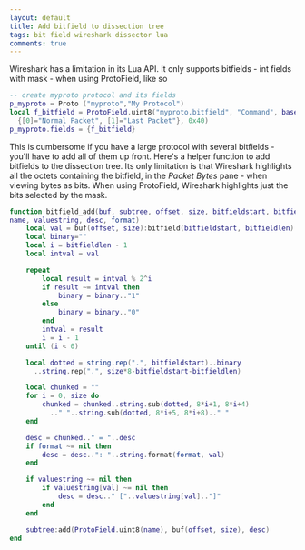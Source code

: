 ```yaml
---
layout: default
title: Add bitfield to dissection tree
tags: bit field wireshark dissector lua
comments: true
---
```


Wireshark has a limitation in its Lua API. It only supports bitfields - int fields with mask - when using ProtoField, like so

```lua
-- create myproto protocol and its fields
p_myproto = Proto ("myproto","My Protocol")
local f_bitfield = ProtoField.uint8("myproto.bitfield", "Command", base.HEX,
  {[0]="Normal Packet", [1]="Last Packet"}, 0x40)
p_myproto.fields = {f_bitfield}
```

This is cumbersome if you have a large protocol with several bitfields - you'll have to add all of them up front. Here's a helper function to add bitfields to the dissection tree. Its only limitation is that Wireshark highlights all the octets containing the bitfield, in the _Packet Bytes_ pane - when viewing bytes as bits. When using ProtoField, Wireshark highlights just the bits selected by the mask.

```lua
function bitfield_add(buf, subtree, offset, size, bitfieldstart, bitfieldlen,
name, valuestring, desc, format)
    local val = buf(offset, size):bitfield(bitfieldstart, bitfieldlen)
    local binary=""
    local i = bitfieldlen - 1
    local intval = val

    repeat
        local result = intval % 2^i
        if result ~= intval then
            binary = binary.."1"
        else
            binary = binary.."0"
        end
        intval = result
        i = i - 1
    until (i < 0)

    local dotted = string.rep(".", bitfieldstart)..binary
      ..string.rep(".", size*8-bitfieldstart-bitfieldlen)

    local chunked = ""
    for i = 0, size do
        chunked = chunked..string.sub(dotted, 8*i+1, 8*i+4)
          .." "..string.sub(dotted, 8*i+5, 8*i+8).." "
    end

    desc = chunked.." = "..desc
    if format ~= nil then
        desc = desc..": "..string.format(format, val)
    end

    if valuestring ~= nil then
        if valuestring[val] ~= nil then
            desc = desc.." ["..valuestring[val].."]"
        end
    end

    subtree:add(ProtoField.uint8(name), buf(offset, size), desc)
end
```
